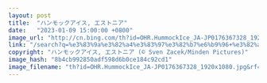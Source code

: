 ```yaml
---
layout: post
title:  "ハンモックアイス, エストニア"
date:   "2023-01-09 15:00:00 +0800"
image_url: "http://cn.bing.com/th?id=OHR.HummockIce_JA-JP0176367328_1920x1080.jpg&rf=LaDigue_1920x1080.jpg&pid=hp"
link: "/search?q=%e3%83%9a%e3%82%a4%e3%83%97%e3%82%b7%e6%b9%96+%e3%82%a8%e3%82%b9%e3%83%88%e3%83%8b%e3%82%a2&form=hpcapt&filters=HpDate%3a%2220230109_1500%22"
copyright: "ハンモックアイス, エストニア (© Sven Zacek/Minden Pictures)"
image_hash: "8b4cb992850adf598d6b0ce184c92cd1"
image_filename: "th?id=OHR.HummockIce_JA-JP0176367328_1920x1080.jpg&rf=LaDigue_1920x1080.jpg&pid=hp"
---
```

